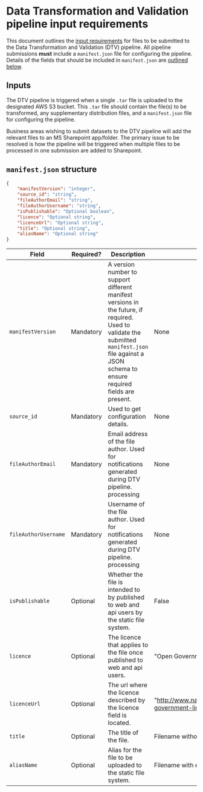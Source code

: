 # Data Transformation and Validation pipeline input requirements

This document outlines the [input requirements](#inputs) for files to be submitted to the Data Transformation and Validation (DTV) pipeline. All pipeline submissions **must** include a `manifest.json` file for configuring the pipeline. Details of the fields that should be included in `manifest.json` are [outlined below](#manifestjson-structure).

## Inputs

The DTV pipeline is triggered when a single `.tar` file is uploaded to the designated AWS S3 bucket. This `.tar` file should contain the file(s) to be transformed, any supplementary distribution files, and a `manifest.json` file for configuring the pipeline.

Business areas wishing to submit datasets to the DTV pipeline will add the relevant files to an MS Sharepoint app/folder. The primary issue to be resolved is how the pipeline will be triggered when multiple files to be processed in one submission are added to Sharepoint.

## `manifest.json` structure

```json
{
    "manifestVersion": "integer",
    "source_id": "string",
    "fileAuthorEmail": "string",
    "fileAuthorUsername": "string",
    "isPublishable": "Optional boolean",
    "licence": "Optional string",
    "licenceUrl": "Optional string",
    "title": "Optional string",
    "aliasName": "Optional string"
}
```

| Field                | Required? | Description                                                                                                                                                                                          | Default value                                                               |
|----------------------|-----------|------------------------------------------------------------------------------------------------------------------------------------------------------------------------------------------------------|-----------------------------------------------------------------------------|
| `manifestVersion`    | Mandatory | A version number to support different manifest versions in the future, if required. Used to validate the submitted `manifest.json` file against a JSON schema to ensure required fields are present. | None                                                                        |
| `source_id`          | Mandatory | Used to get configuration details.                                                                                                                                                                   | None                                                                        |
| `fileAuthorEmail`    | Mandatory | Email address of the file author. Used for notifications generated during DTV pipeline. processing                                                                                                   | None                                                                        |
| `fileAuthorUsername` | Mandatory | Username of the file author. Used for notifications generated during DTV pipeline. processing                                                                                                        | None                                                                        |
| `isPublishable`      | Optional  | Whether the file is intended to by published to web and api users by the static file system.                                                                                                         | False                                                                       |
| `licence`            | Optional  | The licence that applies to the file once published to web and api users.                                                                                                                            | "Open Government Licence v3.0"                                              |
| `licenceUrl`         | Optional  | The url where the licence described by the licence field is located.                                                                                                                                 | "http://www.nationalarchives.gov.uk/doc/open-government-licence/version/3/" |
| `title`              | Optional  | The title of the file.                                                                                                                                                                               | Filename without extension                                                  |
| `aliasName`          | Optional  | Alias for the file to be uploaded to the static file system.                                                                                                                                         | Filename with extension                                                     |
